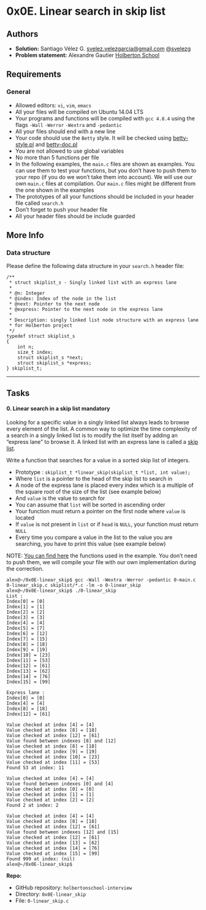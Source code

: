 # 0x0E. Linear search in skip list

## Authors
* **Solution:** Santiago Vélez G. [svelez.velezgarcia@gmail.com](svelez.velezgarcia@gmail.com) [@svelezg](https://github.com/svelezg)
* **Problem statement:** Alexandre Gautier [Holberton School](https://www.holbertonschool.com/)



## Requirements

### General

*   Allowed editors: `vi`, `vim`, `emacs`
*   All your files will be compiled on Ubuntu 14.04 LTS
*   Your programs and functions will be compiled with `gcc 4.8.4` using the flags `-Wall` `-Werror` `-Wextra` and `-pedantic`
*   All your files should end with a new line
*   Your code should use the `Betty` style. It will be checked using [betty-style.pl](https://github.com/holbertonschool/Betty/blob/master/betty-style.pl "betty-style.pl") and [betty-doc.pl](https://github.com/holbertonschool/Betty/blob/master/betty-doc.pl "betty-doc.pl")
*   You are not allowed to use global variables
*   No more than 5 functions per file
*   In the following examples, the `main.c` files are shown as examples. You can use them to test your functions, but you don’t have to push them to your repo (if you do we won’t take them into account). We will use our own `main.c` files at compilation. Our `main.c` files might be different from the one shown in the examples
*   The prototypes of all your functions should be included in your header file called `search.h`
*   Don’t forget to push your header file
*   All your header files should be include guarded

## More Info

### Data structure

Please define the following data structure in your `search.h` header file:

    /**
     * struct skiplist_s - Singly linked list with an express lane
     *
     * @n: Integer
     * @index: Index of the node in the list
     * @next: Pointer to the next node
     * @express: Pointer to the next node in the express lane
     *
     * Description: singly linked list node structure with an express lane
     * for Holberton project
     */
    typedef struct skiplist_s
    {
        int n;
        size_t index;
        struct skiplist_s *next;
        struct skiplist_s *express;
    } skiplist_t;



* * *

## Tasks










#### 0\. Linear search in a skip list <span class="alert alert-warning mandatory-optional">mandatory</span>

Looking for a specific value in a singly linked list always leads to browse every element of the list. A common way to optimize the time complexity of a search in a singly linked list is to modify the list itself by adding an “express lane” to browse it. A linked list with an express lane is called a [skip list](/rltoken/lGL3SR3eFS6dNV915Vu_Yg "skip list").

Write a function that searches for a value in a sorted skip list of integers.

*   Prototype : `skiplist_t *linear_skip(skiplist_t *list, int value);`
*   Where `list` is a pointer to the head of the skip list to search in
*   A node of the express lane is placed every index which is a multiple of the square root of the size of the list (see example below)
*   And `value` is the value to search for
*   You can assume that `list` will be sorted in ascending order
*   Your function must return a pointer on the first node where `value` is located
*   If `value` is not present in `list` or if `head` is `NULL`, your function must return `NULL`
*   Every time you compare a value in the list to the value you are searching, you have to print this value (see example below)

NOTE: [You can find here](/rltoken/D178e_pCETyri6Y7wkPy2A "You can find here") the functions used in the example. You don’t need to push them, we will compile your file with our own implementation during the correction.

   
    alex@~/0x0E-linear_skip$ gcc -Wall -Wextra -Werror -pedantic 0-main.c 0-linear_skip.c skiplist/*.c -lm -o 0-linear_skip
    alex@~/0x0E-linear_skip$ ./0-linear_skip
    List :
    Index[0] = [0]
    Index[1] = [1]
    Index[2] = [2]
    Index[3] = [3]
    Index[4] = [4]
    Index[5] = [7]
    Index[6] = [12]
    Index[7] = [15]
    Index[8] = [18]
    Index[9] = [19]
    Index[10] = [23]
    Index[11] = [53]
    Index[12] = [61]
    Index[13] = [62]
    Index[14] = [76]
    Index[15] = [99]

    Express lane :
    Index[0] = [0]
    Index[4] = [4]
    Index[8] = [18]
    Index[12] = [61]

    Value checked at index [4] = [4]
    Value checked at index [8] = [18]
    Value checked at index [12] = [61]
    Value found between indexes [8] and [12]
    Value checked at index [8] = [18]
    Value checked at index [9] = [19]
    Value checked at index [10] = [23]
    Value checked at index [11] = [53]
    Found 53 at index: 11

    Value checked at index [4] = [4]
    Value found between indexes [0] and [4]
    Value checked at index [0] = [0]
    Value checked at index [1] = [1]
    Value checked at index [2] = [2]
    Found 2 at index: 2

    Value checked at index [4] = [4]
    Value checked at index [8] = [18]
    Value checked at index [12] = [61]
    Value found between indexes [12] and [15]
    Value checked at index [12] = [61]
    Value checked at index [13] = [62]
    Value checked at index [14] = [76]
    Value checked at index [15] = [99]
    Found 999 at index: (nil)
    alex@~/0x0E-linear_skip$ 

**Repo:**

*   GitHub repository: `holbertonschool-interview`
*   Directory: `0x0E-linear_skip`
*   File: `0-linear_skip.c`
